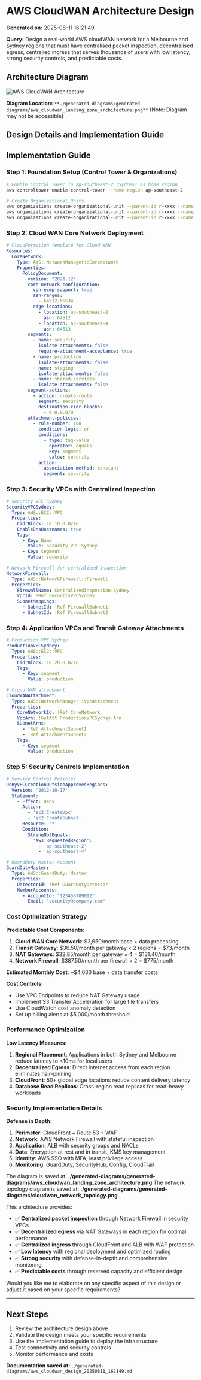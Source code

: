 # AWS CloudWAN Architecture Design

**Generated on:** 2025-08-11 16:21:49

**Query:** Design a real-world AWS cloudWAN network for a Melbourne and Sydney regions that must have centralised packet inspection, decentralised egress, centralied ingress that serves thousands of users with low latency, strong security controls, and predictable costs.

## Architecture Diagram

![AWS CloudWAN Architecture](**./generated-diagrams/generated-diagrams/aws_cloudwan_landing_zone_architecture.png**)

**Diagram Location:** `**./generated-diagrams/generated-diagrams/aws_cloudwan_landing_zone_architecture.png**` (Note: Diagram may not be accessible)

## Design Details and Implementation Guide

## Implementation Guide

### Step 1: Foundation Setup (Control Tower & Organizations)

```bash
# Enable Control Tower in ap-southeast-2 (Sydney) as home region
aws controltower enable-control-tower --home-region ap-southeast-2

# Create Organizational Units
aws organizations create-organizational-unit --parent-id r-xxxx --name "Security"
aws organizations create-organizational-unit --parent-id r-xxxx --name "Network" 
aws organizations create-organizational-unit --parent-id r-xxxx --name "Workloads"
```

### Step 2: Cloud WAN Core Network Deployment

```yaml
# CloudFormation template for Cloud WAN
Resources:
  CoreNetwork:
    Type: AWS::NetworkManager::CoreNetwork
    Properties:
      PolicyDocument:
        version: "2021.12"
        core-network-configuration:
          vpn-ecmp-support: true
          asn-ranges:
            - 64512-65534
          edge-locations:
            - location: ap-southeast-2
              asn: 64512
            - location: ap-southeast-4  
              asn: 64513
        segments:
          - name: security
            isolate-attachments: false
            require-attachment-acceptance: true
          - name: production
            isolate-attachments: false
          - name: staging
            isolate-attachments: false
          - name: shared-services
            isolate-attachments: false
        segment-actions:
          - action: create-route
            segment: security
            destination-cidr-blocks:
              - 0.0.0.0/0
        attachment-policies:
          - rule-number: 100
            condition-logic: or
            conditions:
              - type: tag-value
                operator: equals
                key: segment
                value: security
            action:
              association-method: constant
              segment: security
```

### Step 3: Security VPCs with Centralized Inspection

```yaml
# Security VPC Sydney
SecurityVPCSydney:
  Type: AWS::EC2::VPC
  Properties:
    CidrBlock: 10.10.0.0/16
    EnableDnsHostnames: true
    Tags:
      - Key: Name
        Value: Security-VPC-Sydney
      - Key: segment
        Value: security

# Network Firewall for centralized inspection
NetworkFirewall:
  Type: AWS::NetworkFirewall::Firewall
  Properties:
    FirewallName: CentralizedInspection-Sydney
    VpcId: !Ref SecurityVPCSydney
    SubnetMappings:
      - SubnetId: !Ref FirewallSubnet1
      - SubnetId: !Ref FirewallSubnet2
```

### Step 4: Application VPCs and Transit Gateway Attachments

```yaml
# Production VPC Sydney
ProductionVPCSydney:
  Type: AWS::EC2::VPC  
  Properties:
    CidrBlock: 10.20.0.0/16
    Tags:
      - Key: segment
        Value: production

# Cloud WAN attachment
CloudWANAttachment:
  Type: AWS::NetworkManager::VpcAttachment
  Properties:
    CoreNetworkId: !Ref CoreNetwork
    VpcArn: !GetAtt ProductionVPCSydney.Arn
    SubnetArns:
      - !Ref AttachmentSubnet1
      - !Ref AttachmentSubnet2
    Tags:
      - Key: segment
        Value: production
```

### Step 5: Security Controls Implementation

```yaml
# Service Control Policies
DenyVPCCreationOutsideApprovedRegions:
  Version: '2012-10-17'
  Statement:
    - Effect: Deny
      Action:
        - 'ec2:CreateVpc'
        - 'ec2:CreateSubnet'
      Resource: '*'
      Condition:
        StringNotEquals:
          'aws:RequestedRegion':
            - 'ap-southeast-2'
            - 'ap-southeast-4'

# GuardDuty Master Account
GuardDutyMaster:
  Type: AWS::GuardDuty::Master
  Properties:
    DetectorId: !Ref GuardDutyDetector
    MemberAccounts:
      - AccountId: "123456789012"
        Email: "security@company.com"
```

### Cost Optimization Strategy

**Predictable Cost Components:**
1. **Cloud WAN Core Network**: $3,650/month base + data processing
2. **Transit Gateway**: $36.50/month per gateway × 2 regions = $73/month
3. **NAT Gateways**: $32.85/month per gateway × 4 = $131.40/month
4. **Network Firewall**: $387.50/month per firewall × 2 = $775/month

**Estimated Monthly Cost**: ~$4,630 base + data transfer costs

**Cost Controls:**
- Use VPC Endpoints to reduce NAT Gateway usage
- Implement S3 Transfer Acceleration for large file transfers
- Use CloudWatch cost anomaly detection
- Set up billing alerts at $5,000/month threshold

### Performance Optimization

**Low Latency Measures:**
1. **Regional Placement**: Applications in both Sydney and Melbourne reduce latency to <10ms for local users
2. **Decentralized Egress**: Direct internet access from each region eliminates hair-pinning
3. **CloudFront**: 50+ global edge locations reduce content delivery latency
4. **Database Read Replicas**: Cross-region read replicas for read-heavy workloads

### Security Implementation Details

**Defense in Depth:**
1. **Perimeter**: CloudFront + Route 53 + WAF
2. **Network**: AWS Network Firewall with stateful inspection
3. **Application**: ALB with security groups and NACLs
4. **Data**: Encryption at rest and in transit, KMS key management
5. **Identity**: AWS SSO with MFA, least privilege access
6. **Monitoring**: GuardDuty, SecurityHub, Config, CloudTrail

The diagram is saved at: **./generated-diagrams/generated-diagrams/aws_cloudwan_landing_zone_architecture.png**
The network topology diagram is saved at: **./generated-diagrams/generated-diagrams/cloudwan_network_topology.png**

This architecture provides:
- ✅ **Centralized packet inspection** through Network Firewall in security VPCs
- ✅ **Decentralized egress** via NAT Gateways in each region for optimal performance
- ✅ **Centralized ingress** through CloudFront and ALB with WAF protection
- ✅ **Low latency** with regional deployment and optimized routing
- ✅ **Strong security** with defense-in-depth and comprehensive monitoring  
- ✅ **Predictable costs** through reserved capacity and efficient design

Would you like me to elaborate on any specific aspect of this design or adjust it based on your specific requirements?


---

## Next Steps

1. Review the architecture design above
2. Validate the design meets your specific requirements
3. Use the implementation guide to deploy the infrastructure
4. Test connectivity and security controls
5. Monitor performance and costs

**Documentation saved at:** `./generated-diagrams/aws_cloudwan_design_20250811_162149.md`
